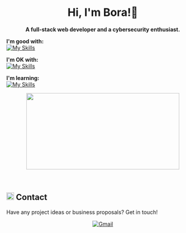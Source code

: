 <h1 align="center">Hi, I'm Bora!👋</h1>


<p align="center"><b>A full-stack web developer and a cybersecurity enthusiast.</b></p>







**I'm good with:** <br>
[![My Skills](https://skillicons.dev/icons?i=py,js)](https://github.com/cyteon)

**I'm OK with:** <br>
[![My Skills](https://skillicons.dev/icons?i=tailwindcss,linux,css,sqlite,bootstrap,html)](https://github.com/cyteon)

**I'm learning:** <br>
[![My Skills](https://skillicons.dev/icons?i=cs,mongodb,rust,pytorch)](https://github.com/cyteon)


<p align="center">

  <!--<img width="600" height="200" src="https://github-readme-stats.vercel.app/api?username=boraofficial&show_icons=true&theme=vision-friendly-dark">-->
  <img width="400" height="200" src="https://github-readme-stats.vercel.app/api/top-langs/?username=boraofficial&size_weight=0.0005&count_weight=0.3&layout=compact&theme=vision-friendly-dark">
</p>

<br>



	
	

## <img src="https://github.com/user-attachments/assets/4d3db517-3c9e-4929-82dc-d8b57afed794" width="20px"> Contact

<p>Have any project ideas or business proposals? Get in touch!
<p align="center">
	<a href="https://boraofficial.github.io/contact" target="_blank"><img src="https://img.shields.io/badge/get%20in%20touch-blue?style=for-the-badge" alt="Gmail"/></a>
	
	





